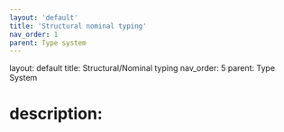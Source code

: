 ```yaml
---
layout: 'default'
title: 'Structural nominal typing'
nav_order: 1
parent: Type system
---
```



layout: default
title: Structural/Nominal typing
nav_order: 5
parent: Type System

# description: 

